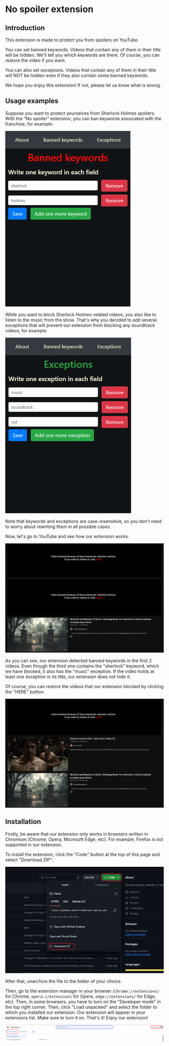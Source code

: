 # No spoiler extension
## Introduction
This extension is made to protect you from spoilers on YouTube.

You can set banned keywords. Videos that contain any of them in their title will be hidden. We'll tell you which keywords are there. Of course, you can restore the video if you want.

You can also set exceptions. Videos that contain any of them in their title will NOT be hidden even if they also contain some banned keywords.

We hope you enjoy this extension! If not, please let us know what is wrong.

## Usage examples
Suppose you want to protect yourselves from Sherlock Holmes spoilers. With the "No spoiler" extension, you can ban keywords associated with the franchise, for example:

![Banned keywords example](./screenshots/banned.png)

While you want to block Sherlock Holmes-related videos, you also like to listen to the music from the show. That's why you decided to add several exceptions that will prevent our extension from blocking any soundtrack videos, for example:

![Exceptions example](./screenshots/exceptions.png)

Note that keywords and exceptions are case-insensitive, so you don't need to worry about rewriting them in all possible cases.

Now, let's go to YouTube and see how our extension works:

![Usage example](./screenshots/usage.png)

As you can see, our extension detected banned keywords in the first 2 videos. Even though the third one contains the "sherlock" keyword, which we have blocked, it also has the "music" exception. If the video holds at least one exception in its title, our extension does not hide it.

Of course, you can restore the videos that our extension blocked by clicking the "HERE" button:

![Restore example](./screenshots/restore.png)

## Installation
Firstly, be aware that our extension only works in browsers written in Chromium (Chrome, Opera, Microsoft Edge, etc). For example, Firefox is not supported in our extension.

To install the extension, click the "Code" button at the top of this page and select "Download ZIP":

![Installation](./screenshots/install.png)

After that, unarchive the file to the folder of your choice.

Then, go to the extension manager in your browser (`chrome://extensions/` for Chrome, `opera://extensions` for Opera, `edge://extensions/` for Edge, etc). Then, in some browsers, you have to turn on the "Developer mode" in the top right corner. Then, click "Load unpacked" and select the folder to which you installed our extension. Our extension will appear in your extensions list. Make sure to turn it on. That's it! Enjoy our extension!

![Setup](./screenshots/setup.png)
